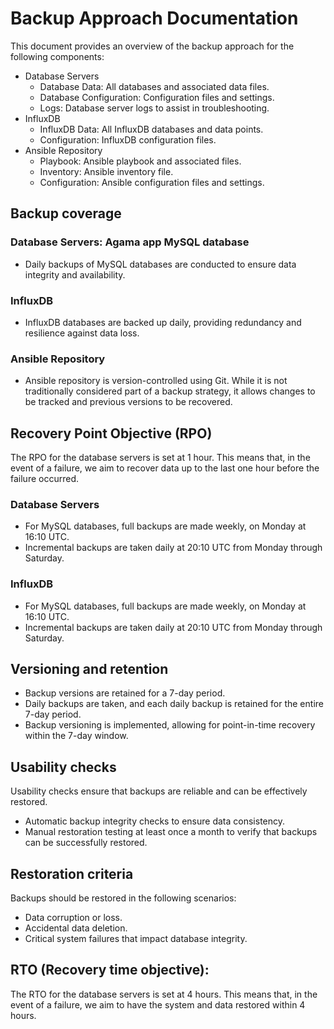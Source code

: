 # Backup Approach Documentation

This document provides an overview of the backup approach for the following components:

- Database Servers
    - Database Data: All databases and associated data files.
    - Database Configuration: Configuration files and settings.
    - Logs: Database server logs to assist in troubleshooting.
- InfluxDB
    - InfluxDB Data: All InfluxDB databases and data points.
    - Configuration: InfluxDB configuration files.
- Ansible Repository
    - Playbook: Ansible playbook and associated files.
    - Inventory: Ansible inventory file.
    - Configuration: Ansible configuration files and settings.

## Backup coverage

### Database Servers: Agama app MySQL database
- Daily backups of MySQL databases are conducted to ensure data integrity and availability.

### InfluxDB
- InfluxDB databases are backed up daily, providing redundancy and resilience against data loss.

### Ansible Repository
- Ansible repository is version-controlled using Git. While it is not traditionally considered part of a backup strategy, it allows changes to be tracked and previous versions to be recovered.

## Recovery Point Objective (RPO)

The RPO for the database servers is set at 1 hour. This means that, in the event of a failure, we aim to recover data up to the last one hour before the failure occurred.

### Database Servers
- For MySQL databases, full backups are made weekly, on Monday at 16:10 UTC.
- Incremental backups are taken daily at 20:10 UTC from Monday through Saturday.

### InfluxDB
- For MySQL databases, full backups are made weekly, on Monday at 16:10 UTC.
- Incremental backups are taken daily at 20:10 UTC from Monday through Saturday.

## Versioning and retention
- Backup versions are retained for a 7-day period.
- Daily backups are taken, and each daily backup is retained for the entire 7-day period.
- Backup versioning is implemented, allowing for point-in-time recovery within the 7-day window.

## Usability checks
Usability checks ensure that backups are reliable and can be effectively restored.

- Automatic backup integrity checks to ensure data consistency.
- Manual restoration testing at least once a month to verify that backups can be successfully restored.

## Restoration criteria
Backups should be restored in the following scenarios:

- Data corruption or loss.
- Accidental data deletion.
- Critical system failures that impact database integrity.

## RTO (Recovery time objective):

The RTO for the database servers is set at 4 hours. This means that, in the event of a failure, we aim to have the system and data restored within 4 hours.
